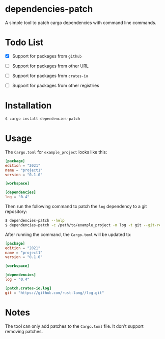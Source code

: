 # dependencies-patch

A simple tool to patch cargo dependencies with command line commands.



# Todo List

- [x] Support for packages from `github`
- [ ] Support for packages from other URL
- [ ] Support for packages from `crates-io` 
- [ ] Support for packages from other registries



# Installation

```sh
$ cargo install dependencies-patch
```

# Usage

The `Cargo.toml` for `example_project` looks like this:

```toml
[package]
edition = "2021"
name = "project1"
version = "0.1.0"

[workspace]

[dependencies]
log = "0.4"
```

Then run the following command to patch the `log` dependency to a git repository:

```sh
$ dependencies-patch --help
$ dependencies-patch -c /path/to/example_project -n log -t git --git-repo rust-lang/log
```

After running the command, the `Cargo.toml` will be updated to:

```toml
[package]
edition = "2021"
name = "project1"
version = "0.1.0"

[workspace]

[dependencies]
log = "0.4"

[patch.crates-io.log]
git = "https://github.com/rust-lang//log.git"
```



# Notes

The tool can only add patches to the `Cargo.toml` file. It don't support removing patches.




